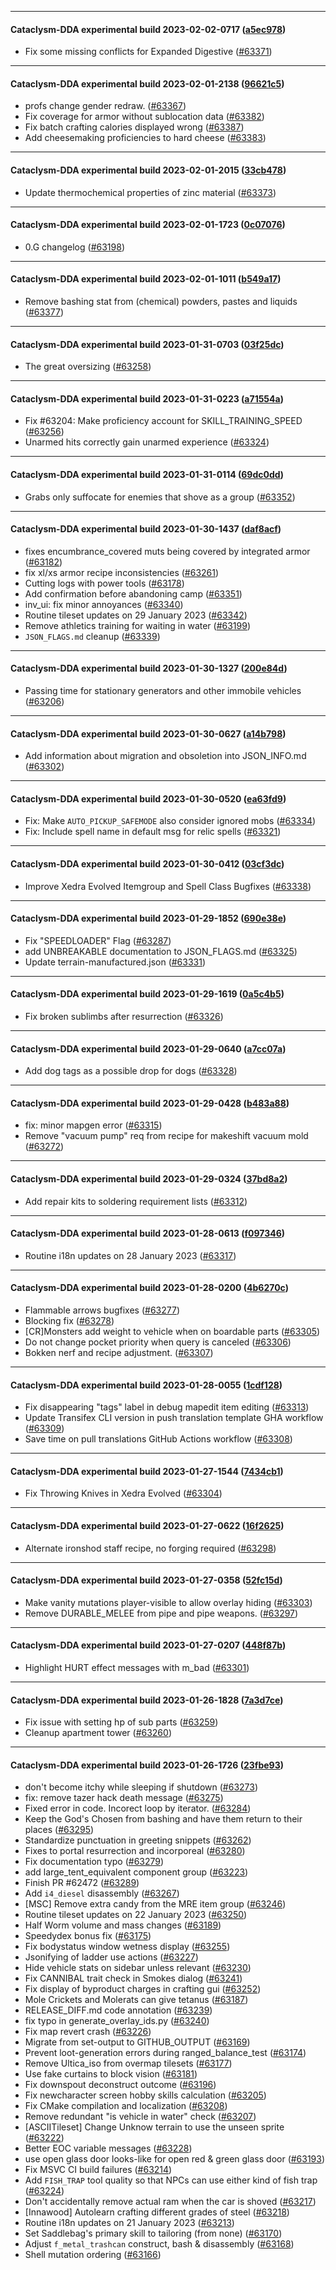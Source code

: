 
---

#### Cataclysm-DDA experimental build 2023-02-02-0717 ([a5ec978](https://github.com/CleverRaven/Cataclysm-DDA/releases/tag/cdda-experimental-2023-02-02-0717))

* Fix some missing conflicts for Expanded Digestive ([#63371](https://github.com/CleverRaven/Cataclysm-DDA/pull/63371))

---

#### Cataclysm-DDA experimental build 2023-02-01-2138 ([96621c5](https://github.com/CleverRaven/Cataclysm-DDA/releases/tag/cdda-experimental-2023-02-01-2138))

* profs change gender redraw. ([#63367](https://github.com/CleverRaven/Cataclysm-DDA/pull/63367))
* Fix coverage for armor without sublocation data ([#63382](https://github.com/CleverRaven/Cataclysm-DDA/pull/63382))
* Fix batch crafting calories displayed wrong ([#63387](https://github.com/CleverRaven/Cataclysm-DDA/pull/63387))
* Add cheesemaking proficiencies to hard cheese ([#63383](https://github.com/CleverRaven/Cataclysm-DDA/pull/63383))

---

#### Cataclysm-DDA experimental build 2023-02-01-2015 ([33cb478](https://github.com/CleverRaven/Cataclysm-DDA/releases/tag/cdda-experimental-2023-02-01-2015))

* Update thermochemical properties of zinc material ([#63373](https://github.com/CleverRaven/Cataclysm-DDA/pull/63373))

---

#### Cataclysm-DDA experimental build 2023-02-01-1723 ([0c07076](https://github.com/CleverRaven/Cataclysm-DDA/releases/tag/cdda-experimental-2023-02-01-1723))

* 0.G changelog  ([#63198](https://github.com/CleverRaven/Cataclysm-DDA/pull/63198))

---

#### Cataclysm-DDA experimental build 2023-02-01-1011 ([b549a17](https://github.com/CleverRaven/Cataclysm-DDA/releases/tag/cdda-experimental-2023-02-01-1011))

* Remove bashing stat from (chemical) powders, pastes and liquids ([#63377](https://github.com/CleverRaven/Cataclysm-DDA/pull/63377))

---

#### Cataclysm-DDA experimental build 2023-01-31-0703 ([03f25dc](https://github.com/CleverRaven/Cataclysm-DDA/releases/tag/cdda-experimental-2023-01-31-0703))

* The great oversizing ([#63258](https://github.com/CleverRaven/Cataclysm-DDA/pull/63258))

---

#### Cataclysm-DDA experimental build 2023-01-31-0223 ([a71554a](https://github.com/CleverRaven/Cataclysm-DDA/releases/tag/cdda-experimental-2023-01-31-0223))

* Fix #63204: Make proficiency account for SKILL_TRAINING_SPEED ([#63256](https://github.com/CleverRaven/Cataclysm-DDA/pull/63256))
* Unarmed hits correctly gain unarmed experience ([#63324](https://github.com/CleverRaven/Cataclysm-DDA/pull/63324))

---

#### Cataclysm-DDA experimental build 2023-01-31-0114 ([69dc0dd](https://github.com/CleverRaven/Cataclysm-DDA/releases/tag/cdda-experimental-2023-01-31-0114))

* Grabs only suffocate for enemies that shove as a group ([#63352](https://github.com/CleverRaven/Cataclysm-DDA/pull/63352))

---

#### Cataclysm-DDA experimental build 2023-01-30-1437 ([daf8acf](https://github.com/CleverRaven/Cataclysm-DDA/releases/tag/cdda-experimental-2023-01-30-1437))

* fixes encumbrance_covered muts being covered by integrated armor ([#63182](https://github.com/CleverRaven/Cataclysm-DDA/pull/63182))
* fix xl/xs armor recipe inconsistencies ([#63261](https://github.com/CleverRaven/Cataclysm-DDA/pull/63261))
* Cutting logs with power tools ([#63178](https://github.com/CleverRaven/Cataclysm-DDA/pull/63178))
* Add confirmation before abandoning camp ([#63351](https://github.com/CleverRaven/Cataclysm-DDA/pull/63351))
* inv_ui: fix minor annoyances ([#63340](https://github.com/CleverRaven/Cataclysm-DDA/pull/63340))
* Routine tileset updates on 29 January 2023 ([#63342](https://github.com/CleverRaven/Cataclysm-DDA/pull/63342))
* Remove athletics training for waiting in water ([#63199](https://github.com/CleverRaven/Cataclysm-DDA/pull/63199))
* `JSON_FLAGS.md` cleanup ([#63339](https://github.com/CleverRaven/Cataclysm-DDA/pull/63339))

---

#### Cataclysm-DDA experimental build 2023-01-30-1327 ([200e84d](https://github.com/CleverRaven/Cataclysm-DDA/releases/tag/cdda-experimental-2023-01-30-1327))

* Passing time for stationary generators and other immobile vehicles ([#63206](https://github.com/CleverRaven/Cataclysm-DDA/pull/63206))

---

#### Cataclysm-DDA experimental build 2023-01-30-0627 ([a14b798](https://github.com/CleverRaven/Cataclysm-DDA/releases/tag/cdda-experimental-2023-01-30-0627))

* Add information about migration and obsoletion into JSON_INFO.md ([#63302](https://github.com/CleverRaven/Cataclysm-DDA/pull/63302))

---

#### Cataclysm-DDA experimental build 2023-01-30-0520 ([ea63fd9](https://github.com/CleverRaven/Cataclysm-DDA/releases/tag/cdda-experimental-2023-01-30-0520))

* Fix: Make `AUTO_PICKUP_SAFEMODE` also consider ignored mobs ([#63334](https://github.com/CleverRaven/Cataclysm-DDA/pull/63334))
* Fix: Include spell name in default msg for relic spells ([#63321](https://github.com/CleverRaven/Cataclysm-DDA/pull/63321))

---

#### Cataclysm-DDA experimental build 2023-01-30-0412 ([03cf3dc](https://github.com/CleverRaven/Cataclysm-DDA/releases/tag/cdda-experimental-2023-01-30-0412))

* Improve Xedra Evolved Itemgroup and Spell Class Bugfixes ([#63338](https://github.com/CleverRaven/Cataclysm-DDA/pull/63338))

---

#### Cataclysm-DDA experimental build 2023-01-29-1852 ([690e38e](https://github.com/CleverRaven/Cataclysm-DDA/releases/tag/cdda-experimental-2023-01-29-1852))

* Fix "SPEEDLOADER" Flag ([#63287](https://github.com/CleverRaven/Cataclysm-DDA/pull/63287))
* add UNBREAKABLE documentation to JSON_FLAGS.md ([#63325](https://github.com/CleverRaven/Cataclysm-DDA/pull/63325))
* Update terrain-manufactured.json ([#63331](https://github.com/CleverRaven/Cataclysm-DDA/pull/63331))

---

#### Cataclysm-DDA experimental build 2023-01-29-1619 ([0a5c4b5](https://github.com/CleverRaven/Cataclysm-DDA/releases/tag/cdda-experimental-2023-01-29-1619))

* Fix broken sublimbs after resurrection ([#63326](https://github.com/CleverRaven/Cataclysm-DDA/pull/63326))

---

#### Cataclysm-DDA experimental build 2023-01-29-0640 ([a7cc07a](https://github.com/CleverRaven/Cataclysm-DDA/releases/tag/cdda-experimental-2023-01-29-0640))

* Add dog tags as a possible drop for dogs ([#63328](https://github.com/CleverRaven/Cataclysm-DDA/pull/63328))

---

#### Cataclysm-DDA experimental build 2023-01-29-0428 ([b483a88](https://github.com/CleverRaven/Cataclysm-DDA/releases/tag/cdda-experimental-2023-01-29-0428))

* fix: minor mapgen error ([#63315](https://github.com/CleverRaven/Cataclysm-DDA/pull/63315))
* Remove "vacuum pump" req from recipe for makeshift vacuum mold ([#63272](https://github.com/CleverRaven/Cataclysm-DDA/pull/63272))

---

#### Cataclysm-DDA experimental build 2023-01-29-0324 ([37bd8a2](https://github.com/CleverRaven/Cataclysm-DDA/releases/tag/cdda-experimental-2023-01-29-0324))

* Add repair kits to soldering requirement lists ([#63312](https://github.com/CleverRaven/Cataclysm-DDA/pull/63312))

---

#### Cataclysm-DDA experimental build 2023-01-28-0613 ([f097346](https://github.com/CleverRaven/Cataclysm-DDA/releases/tag/cdda-experimental-2023-01-28-0613))

* Routine i18n updates on 28 January 2023 ([#63317](https://github.com/CleverRaven/Cataclysm-DDA/pull/63317))

---

#### Cataclysm-DDA experimental build 2023-01-28-0200 ([4b6270c](https://github.com/CleverRaven/Cataclysm-DDA/releases/tag/cdda-experimental-2023-01-28-0200))

* Flammable arrows bugfixes ([#63277](https://github.com/CleverRaven/Cataclysm-DDA/pull/63277))
* Blocking fix ([#63278](https://github.com/CleverRaven/Cataclysm-DDA/pull/63278))
* [CR]Monsters add weight to vehicle when on boardable parts ([#63305](https://github.com/CleverRaven/Cataclysm-DDA/pull/63305))
* Do not change pocket priority when query is canceled ([#63306](https://github.com/CleverRaven/Cataclysm-DDA/pull/63306))
* Bokken nerf and recipe adjustment. ([#63307](https://github.com/CleverRaven/Cataclysm-DDA/pull/63307))

---

#### Cataclysm-DDA experimental build 2023-01-28-0055 ([1cdf128](https://github.com/CleverRaven/Cataclysm-DDA/releases/tag/cdda-experimental-2023-01-28-0055))

* Fix disappearing "tags" label in debug mapedit item editing ([#63313](https://github.com/CleverRaven/Cataclysm-DDA/pull/63313))
* Update Transifex CLI version in push translation template GHA workflow ([#63309](https://github.com/CleverRaven/Cataclysm-DDA/pull/63309))
* Save time on pull translations GitHub Actions workflow ([#63308](https://github.com/CleverRaven/Cataclysm-DDA/pull/63308))

---

#### Cataclysm-DDA experimental build 2023-01-27-1544 ([7434cb1](https://github.com/CleverRaven/Cataclysm-DDA/releases/tag/cdda-experimental-2023-01-27-1544))

* Fix Throwing Knives in Xedra Evolved ([#63304](https://github.com/CleverRaven/Cataclysm-DDA/pull/63304))

---

#### Cataclysm-DDA experimental build 2023-01-27-0622 ([16f2625](https://github.com/CleverRaven/Cataclysm-DDA/releases/tag/cdda-experimental-2023-01-27-0622))

* Alternate ironshod staff recipe, no forging required ([#63298](https://github.com/CleverRaven/Cataclysm-DDA/pull/63298))

---

#### Cataclysm-DDA experimental build 2023-01-27-0358 ([52fc15d](https://github.com/CleverRaven/Cataclysm-DDA/releases/tag/cdda-experimental-2023-01-27-0358))

* Make vanity mutations player-visible to allow overlay hiding ([#63303](https://github.com/CleverRaven/Cataclysm-DDA/pull/63303))
* Remove DURABLE_MELEE from pipe and pipe weapons. ([#63297](https://github.com/CleverRaven/Cataclysm-DDA/pull/63297))

---

#### Cataclysm-DDA experimental build 2023-01-27-0207 ([448f87b](https://github.com/CleverRaven/Cataclysm-DDA/releases/tag/cdda-experimental-2023-01-27-0207))

* Highlight HURT effect messages with m_bad ([#63301](https://github.com/CleverRaven/Cataclysm-DDA/pull/63301))

---

#### Cataclysm-DDA experimental build 2023-01-26-1828 ([7a3d7ce](https://github.com/CleverRaven/Cataclysm-DDA/releases/tag/cdda-experimental-2023-01-26-1828))

* Fix issue with setting hp of sub parts ([#63259](https://github.com/CleverRaven/Cataclysm-DDA/pull/63259))
* Cleanup apartment tower ([#63260](https://github.com/CleverRaven/Cataclysm-DDA/pull/63260))

---

#### Cataclysm-DDA experimental build 2023-01-26-1726 ([23fbe93](https://github.com/CleverRaven/Cataclysm-DDA/releases/tag/cdda-experimental-2023-01-26-1726))

* don't become itchy while sleeping if shutdown ([#63273](https://github.com/CleverRaven/Cataclysm-DDA/pull/63273))
* fix: remove tazer hack death message ([#63275](https://github.com/CleverRaven/Cataclysm-DDA/pull/63275))
* Fixed error in code. Incorect loop by iterator. ([#63284](https://github.com/CleverRaven/Cataclysm-DDA/pull/63284))
* Keep the God's Chosen from bashing and have them return to their places ([#63295](https://github.com/CleverRaven/Cataclysm-DDA/pull/63295))
* Standardize punctuation in greeting snippets ([#63262](https://github.com/CleverRaven/Cataclysm-DDA/pull/63262))
* Fixes to portal resurrection and incorporeal ([#63280](https://github.com/CleverRaven/Cataclysm-DDA/pull/63280))
* Fix documentation typo ([#63279](https://github.com/CleverRaven/Cataclysm-DDA/pull/63279))
* add large_tent_equivalent component group ([#63223](https://github.com/CleverRaven/Cataclysm-DDA/pull/63223))
* Finish PR #62472 ([#63289](https://github.com/CleverRaven/Cataclysm-DDA/pull/63289))
* Add `i4_diesel` disassembly ([#63267](https://github.com/CleverRaven/Cataclysm-DDA/pull/63267))
* [MSC] Remove extra candy from the MRE item group ([#63246](https://github.com/CleverRaven/Cataclysm-DDA/pull/63246))
* Routine tileset updates on 22 January 2023 ([#63250](https://github.com/CleverRaven/Cataclysm-DDA/pull/63250))
* Half Worm volume and mass changes ([#63189](https://github.com/CleverRaven/Cataclysm-DDA/pull/63189))
* Speedydex bonus fix ([#63175](https://github.com/CleverRaven/Cataclysm-DDA/pull/63175))
* Fix bodystatus window wetness display ([#63255](https://github.com/CleverRaven/Cataclysm-DDA/pull/63255))
* Jsonifying of ladder use actions ([#63227](https://github.com/CleverRaven/Cataclysm-DDA/pull/63227))
* Hide vehicle stats on sidebar unless relevant ([#63230](https://github.com/CleverRaven/Cataclysm-DDA/pull/63230))
* Fix CANNIBAL trait check in Smokes dialog ([#63241](https://github.com/CleverRaven/Cataclysm-DDA/pull/63241))
* Fix display of byproduct charges in crafting gui ([#63252](https://github.com/CleverRaven/Cataclysm-DDA/pull/63252))
* Mole Crickets and Molerats can give tetanus ([#63187](https://github.com/CleverRaven/Cataclysm-DDA/pull/63187))
* RELEASE_DIFF.md code annotation ([#63239](https://github.com/CleverRaven/Cataclysm-DDA/pull/63239))
* fix typo in generate_overlay_ids.py ([#63240](https://github.com/CleverRaven/Cataclysm-DDA/pull/63240))
* Fix map revert crash ([#63226](https://github.com/CleverRaven/Cataclysm-DDA/pull/63226))
* Migrate from set-output to GITHUB_OUTPUT ([#63169](https://github.com/CleverRaven/Cataclysm-DDA/pull/63169))
* Prevent loot-generation errors during ranged_balance_test ([#63174](https://github.com/CleverRaven/Cataclysm-DDA/pull/63174))
* Remove Ultica_iso from overmap tilesets ([#63177](https://github.com/CleverRaven/Cataclysm-DDA/pull/63177))
* Use fake curtains to block vision ([#63181](https://github.com/CleverRaven/Cataclysm-DDA/pull/63181))
* Fix downspout deconstruct outcome ([#63196](https://github.com/CleverRaven/Cataclysm-DDA/pull/63196))
* Fix newcharacter screen hobby skills calculation ([#63205](https://github.com/CleverRaven/Cataclysm-DDA/pull/63205))
* Fix CMake compilation and localization ([#63208](https://github.com/CleverRaven/Cataclysm-DDA/pull/63208))
* Remove redundant "is vehicle in water" check ([#63207](https://github.com/CleverRaven/Cataclysm-DDA/pull/63207))
* [ASCIITileset] Change Unknow terrain to use the unseen sprite ([#63222](https://github.com/CleverRaven/Cataclysm-DDA/pull/63222))
* Better EOC variable messages ([#63228](https://github.com/CleverRaven/Cataclysm-DDA/pull/63228))
* use open glass door looks-like for open red & green glass door ([#63193](https://github.com/CleverRaven/Cataclysm-DDA/pull/63193))
* Fix MSVC CI build failures ([#63214](https://github.com/CleverRaven/Cataclysm-DDA/pull/63214))
* Add `FISH_TRAP` tool quality so that NPCs can use either kind of fish trap ([#63224](https://github.com/CleverRaven/Cataclysm-DDA/pull/63224))
* Don't accidentally remove actual ram when the car is shoved ([#63217](https://github.com/CleverRaven/Cataclysm-DDA/pull/63217))
* [Innawood] Autolearn crafting different grades of steel ([#63218](https://github.com/CleverRaven/Cataclysm-DDA/pull/63218))
* Routine i18n updates on 21 January 2023 ([#63213](https://github.com/CleverRaven/Cataclysm-DDA/pull/63213))
* Set Saddlebag's primary skill to tailoring (from none) ([#63170](https://github.com/CleverRaven/Cataclysm-DDA/pull/63170))
* Adjust `f_metal_trashcan` construct, bash & disassembly ([#63168](https://github.com/CleverRaven/Cataclysm-DDA/pull/63168))
* Shell mutation ordering ([#63166](https://github.com/CleverRaven/Cataclysm-DDA/pull/63166))
